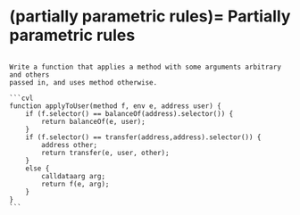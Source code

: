 (partially parametric rules)=
Partially parametric rules
==========================

````{todo}

Write a function that applies a method with some arguments arbitrary and others
passed in, and uses method otherwise.

```cvl
function applyToUser(method f, env e, address user) {
    if (f.selector() == balanceOf(address).selector()) {
        return balanceOf(e, user);
    }
    if (f.selector() == transfer(address,address).selector()) {
        address other;
        return transfer(e, user, other);
    }
    else {
        calldataarg arg;
        return f(e, arg);
    }
}
```
````
